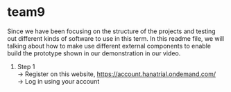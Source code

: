 # team9

Since we have been focusing on the structure of the projects and testing out different kinds of software to use in this term. In this readme file, we will talking about how to make use different external components to enable build the prototype shown in our demonstration in our video. 

1. Step 1   
   -> Register on this website, https://account.hanatrial.ondemand.com/  
   -> Log in using your account 
